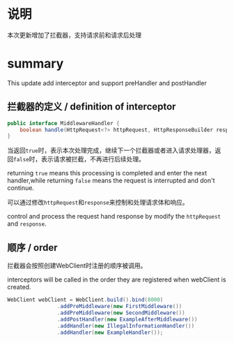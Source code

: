 # 说明
本次更新增加了拦截器，支持请求前和请求后处理

# summary
This update add interceptor and support preHandler and postHandler

## 拦截器的定义 / definition of interceptor

```java
public interface MiddlewareHandler {
    boolean handle(HttpRequest<?> httpRequest, HttpResponseBuilder response);
}
```

当返回`true`时，表示本次处理完成，继续下一个拦截器或者进入请求处理器，返回`false`时，表示请求被拦截，不再进行后续处理。

returning `true` means this processing is completed and enter the next handler,while returning `false` means the request is interrupted and don't continue.

可以通过修改`httpRequest`和`response`来控制和处理请求体和响应。

control and process the request hand response by modify the `httpRequest` and `response`.

## 顺序 / order

拦截器会按照创建WebClient时注册的顺序被调用。

interceptors will be called in the order they are registered when webClient is created.

```java
WebClient webClient = WebClient.build().bind(8000)
                .addPreMiddleware(new FirstMiddleware())
                .addPreMiddleware(new SecondMiddleware())
                .addPostHandler(new ExampleAfterMiddleware())
                .addHandler(new IllegalInformationHandler())
                .addHandler(new ExampleHandler());
```